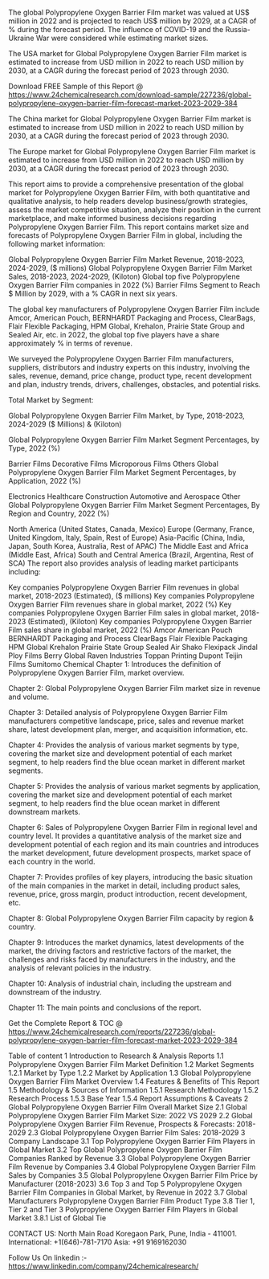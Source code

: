 The global Polypropylene Oxygen Barrier Film market was valued at US$ million in 2022 and is projected to reach US$ million by 2029, at a CAGR of % during the forecast period. The influence of COVID-19 and the Russia-Ukraine War were considered while estimating market sizes.

The USA market for Global Polypropylene Oxygen Barrier Film  market is estimated to increase from USD million in 2022 to reach USD million by 2030, at a CAGR during the forecast period of 2023 through 2030.

Download FREE Sample of this Report @ https://www.24chemicalresearch.com/download-sample/227236/global-polypropylene-oxygen-barrier-film-forecast-market-2023-2029-384

The China market for Global Polypropylene Oxygen Barrier Film  market is estimated to increase from USD million in 2022 to reach USD million by 2030, at a CAGR during the forecast period of 2023 through 2030.

The Europe market for Global Polypropylene Oxygen Barrier Film   market is estimated to increase from USD million in 2022 to reach USD million by 2030, at a CAGR during the forecast period of 2023 through 2030.

This report aims to provide a comprehensive presentation of the global market for Polypropylene Oxygen Barrier Film, with both quantitative and qualitative analysis, to help readers develop business/growth strategies, assess the market competitive situation, analyze their position in the current marketplace, and make informed business decisions regarding Polypropylene Oxygen Barrier Film. This report contains market size and forecasts of Polypropylene Oxygen Barrier Film in global, including the following market information:

Global Polypropylene Oxygen Barrier Film Market Revenue, 2018-2023, 2024-2029, ($ millions)
Global Polypropylene Oxygen Barrier Film Market Sales, 2018-2023, 2024-2029, (Kiloton)
Global top five Polypropylene Oxygen Barrier Film companies in 2022 (%)
Barrier Films Segment to Reach $ Million by 2029, with a % CAGR in next six years.

The global key manufacturers of Polypropylene Oxygen Barrier Film include Amcor, American Pouch, BERNHARDT Packaging and Process, ClearBags, Flair Flexible Packaging, HPM Global, Krehalon, Prairie State Group and Sealed Air, etc. in 2022, the global top five players have a share approximately % in terms of revenue.

We surveyed the Polypropylene Oxygen Barrier Film manufacturers, suppliers, distributors and industry experts on this industry, involving the sales, revenue, demand, price change, product type, recent development and plan, industry trends, drivers, challenges, obstacles, and potential risks.

Total Market by Segment:

Global Polypropylene Oxygen Barrier Film Market, by Type, 2018-2023, 2024-2029 ($ Millions) & (Kiloton)

Global Polypropylene Oxygen Barrier Film Market Segment Percentages, by Type, 2022 (%)

Barrier Films
Decorative Films
Microporous Films
Others
Global Polypropylene Oxygen Barrier Film Market Segment Percentages, by Application, 2022 (%)

Electronics
Healthcare
Construction
Automotive and Aerospace
Other
Global Polypropylene Oxygen Barrier Film Market Segment Percentages, By Region and Country, 2022 (%)

North America (United States, Canada, Mexico)
Europe (Germany, France, United Kingdom, Italy, Spain, Rest of Europe)
Asia-Pacific (China, India, Japan, South Korea, Australia, Rest of APAC)
The Middle East and Africa (Middle East, Africa)
South and Central America (Brazil, Argentina, Rest of SCA)
The report also provides analysis of leading market participants including:

Key companies Polypropylene Oxygen Barrier Film revenues in global market, 2018-2023 (Estimated), ($ millions)
Key companies Polypropylene Oxygen Barrier Film revenues share in global market, 2022 (%)
Key companies Polypropylene Oxygen Barrier Film sales in global market, 2018-2023 (Estimated), (Kiloton)
Key companies Polypropylene Oxygen Barrier Film sales share in global market, 2022 (%)
Amcor
American Pouch
BERNHARDT Packaging and Process
ClearBags
Flair Flexible Packaging
HPM Global
Krehalon
Prairie State Group
Sealed Air
Shako Flexipack
Jindal Ploy Films
Berry Global
Raven Industries
Toppan Printing
Dupont Teijin Films
Sumitomo Chemical
Chapter 1: Introduces the definition of Polypropylene Oxygen Barrier Film, market overview.

Chapter 2: Global Polypropylene Oxygen Barrier Film market size in revenue and volume.

Chapter 3: Detailed analysis of Polypropylene Oxygen Barrier Film manufacturers competitive landscape, price, sales and revenue market share, latest development plan, merger, and acquisition information, etc.

Chapter 4: Provides the analysis of various market segments by type, covering the market size and development potential of each market segment, to help readers find the blue ocean market in different market segments.

Chapter 5: Provides the analysis of various market segments by application, covering the market size and development potential of each market segment, to help readers find the blue ocean market in different downstream markets.

Chapter 6: Sales of Polypropylene Oxygen Barrier Film in regional level and country level. It provides a quantitative analysis of the market size and development potential of each region and its main countries and introduces the market development, future development prospects, market space of each country in the world.

Chapter 7: Provides profiles of key players, introducing the basic situation of the main companies in the market in detail, including product sales, revenue, price, gross margin, product introduction, recent development, etc.

Chapter 8: Global Polypropylene Oxygen Barrier Film capacity by region & country.

Chapter 9: Introduces the market dynamics, latest developments of the market, the driving factors and restrictive factors of the market, the challenges and risks faced by manufacturers in the industry, and the analysis of relevant policies in the industry.

Chapter 10: Analysis of industrial chain, including the upstream and downstream of the industry.

Chapter 11: The main points and conclusions of the report.

Get the Complete Report & TOC @ https://www.24chemicalresearch.com/reports/227236/global-polypropylene-oxygen-barrier-film-forecast-market-2023-2029-384

Table of content
1 Introduction to Research & Analysis Reports
1.1 Polypropylene Oxygen Barrier Film Market Definition
1.2 Market Segments
1.2.1 Market by Type
1.2.2 Market by Application
1.3 Global Polypropylene Oxygen Barrier Film Market Overview
1.4 Features & Benefits of This Report
1.5 Methodology & Sources of Information
1.5.1 Research Methodology
1.5.2 Research Process
1.5.3 Base Year
1.5.4 Report Assumptions & Caveats
2 Global Polypropylene Oxygen Barrier Film Overall Market Size
2.1 Global Polypropylene Oxygen Barrier Film Market Size: 2022 VS 2029
2.2 Global Polypropylene Oxygen Barrier Film Revenue, Prospects & Forecasts: 2018-2029
2.3 Global Polypropylene Oxygen Barrier Film Sales: 2018-2029
3 Company Landscape
3.1 Top Polypropylene Oxygen Barrier Film Players in Global Market
3.2 Top Global Polypropylene Oxygen Barrier Film Companies Ranked by Revenue
3.3 Global Polypropylene Oxygen Barrier Film Revenue by Companies
3.4 Global Polypropylene Oxygen Barrier Film Sales by Companies
3.5 Global Polypropylene Oxygen Barrier Film Price by Manufacturer (2018-2023)
3.6 Top 3 and Top 5 Polypropylene Oxygen Barrier Film Companies in Global Market, by Revenue in 2022
3.7 Global Manufacturers Polypropylene Oxygen Barrier Film Product Type
3.8 Tier 1, Tier 2 and Tier 3 Polypropylene Oxygen Barrier Film Players in Global Market
3.8.1 List of Global Tie

CONTACT US:
North Main Road Koregaon Park, Pune, India - 411001.
International: +1(646)-781-7170
Asia: +91 9169162030

Follow Us On linkedin :- https://www.linkedin.com/company/24chemicalresearch/
